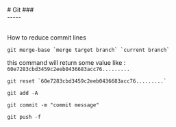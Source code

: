<br> 
# Git
### <br>
-----
<br><br>

How to reduce commit lines 
```
git merge-base `merge target branch` `current branch`
```
this command will return some value like : `60e7283cbd3459c2eeb0436683acc76.........`
```
git reset `60e7283cbd3459c2eeb0436683acc76.........`

git add -A

git commit -m "commit message"

git push -f
```